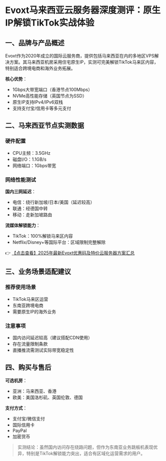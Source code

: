 # Evoxt马来西亚云服务器深度测评：原生IP解锁TikTok实战体验

## 一、品牌与产品概述
Evoxt作为2020年成立的国际云服务商，提供包括马来西亚在内的多地区VPS解决方案。其马来西亚机房采用住宅原生IP，实测可完美解锁TikTok马来区内容，特别适合跨境电商和海外业务拓展。

**核心优势**：
- 1Gbps大带宽端口（香港节点100Mbps）
- NVMe高性能存储（英国节点为SSD）
- 原生IP支持IPv4/IPv6双栈
- 支持支付宝/信用卡等多元支付

## 二、马来西亚节点实测数据
### 硬件配置
- CPU主频：3.5GHz
- 磁盘I/O：1.1GB/s
- 网络端口：1Gbps带宽

### 网络性能测试
**国内三网延迟**：
- 电信：绕行新加坡/日本/美国（延迟较高）
- 联通：经德国中转
- 移动：走新加坡路由

**流媒体解锁能力**：
- TikTok：100%解锁马来区内容
- Netflix/Disney+等国际平台：区域限制完整解除

👉 [【点击查看】2025年最新Evoxt优惠码及特价云服务器方案汇总](https://bit.ly/evoxt)

## 三、业务场景适配建议
### 推荐使用场景
- TikTok马来区运营
- 东南亚跨境电商
- 需要原生IP的海外业务

### 注意事项
- 国内访问延迟较高（建议搭配CDN使用）
- 存在流量限制条款
- 直播推流需测试实际带宽稳定性

## 四、购买与售后
**可选机房**：
- 亚洲：马来西亚、香港
- 欧美：美国洛杉矶、英国伦敦、德国

**支付方式**：
- 支付宝/微信支付
- 国际信用卡
- PayPal
- 加密货币

> 实测结论：虽然国内访问存在绕路问题，但作为东南亚业务跳板机表现优异，特别是TikTok解锁能力突出，适合有区域化运营需求的用户。